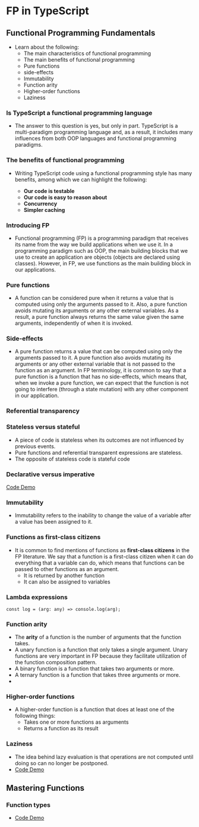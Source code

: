 # FP in TypeScript

## Functional Programming Fundamentals

- Learn about the following:
  - The main characteristics of functional programming
  - The main benefits of functional programming
  - Pure functions
  - side-effects
  - Immutability
  - Function arity
  - Higher-order functions
  - Laziness

### Is TypeScript a functional programming language

- The answer to this question is yes, but only in part. TypeScript is a multi-paradigm programming language and, as a result, it includes many influences from both OOP languages and functional programming paradigms.

### The benefits of functional programming

- Writing TypeScript code using a functional programming style has many benefits, among which we can highlight the following:

  - **Our code is testable**
  - **Our code is easy to reason about**
  - **Concurrency**
  - **Simpler caching**

### Introducing FP

- Functional programming (FP) is a programming paradigm that receives its name from the way we build applications when we use it. In a programming paradigm such as OOP, the main building blocks that we use to create an application are objects (objects are declared using classes). However, in FP, we use functions as the main building block in our applications.

### Pure functions

- A function can be considered pure when it returns a value that is computed using only the arguments passed to it. Also, a pure function avoids mutating its arguments or any other external variables. As a result, a pure function always returns the same value given the same arguments, independently of when it is invoked.

### Side-effects

- A pure function returns a value that can be computed using only the arguments passed to it. A pure function also avoids mutating its arguments or any other external variable that is not passed to the function as an argument. In FP terminology, it is common to say that a pure function is a function that has no side-effects, which means that, when we invoke a pure function, we can expect that the function is not going to interfere (through a state mutation) with any other component in our application.

### Referential transparency

### Stateless versus stateful

- A piece of code is stateless when its outcomes are not influenced by previous events.
- Pure functions and referential transparent expressions are stateless.
- The opposite of stateless code is stateful code

### Declarative versus imperative

[Code Demo](./fundamentals/imperative-declarative.ts)

### Immutability

- Immutability refers to the inability to change the value of a variable after a value has been assigned to it.

### Functions as first-class citizens

- It is common to find mentions of functions as **first-class citizens** in the FP literature. We say that a function is a first-class citizen when it can do everything that a variable can do, which means that functions can be passed to other functions as an argument.
  - It is returned by another function
  - It can also be assigned to variables

### Lambda expressions

``` const log = (arg: any) => console.log(arg); ```

### Function arity

- The **arity** of a function is the number of arguments that the function takes.
- A unary function is a function that only takes a single argument. Unary functions are very important in FP because they facilitate utilization of the function composition pattern.
- A binary function is a function that takes two arguments or more.
- A ternary function is a function that takes three arguments or more.
-

### Higher-order functions

- A higher-order function is a function that does at least one of the following things:
  - Takes one or more functions as arguments
  - Returns a function as its result

### Laziness

- The idea behind lazy evaluation is that operations are not computed until doing so can no longer be postponed.
- [Code Demo](./fundamentals/laziness.ts)

## Mastering Functions

### Function types

- [Code Demo](./mastering_functions/function_types.ts)
  
